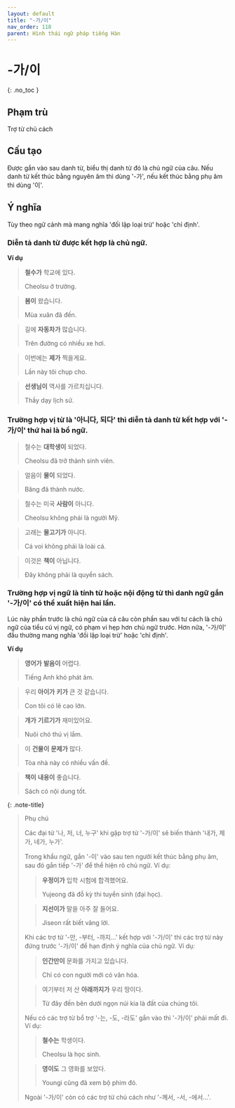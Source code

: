 ```yaml
---
layout: default
title: "-가/이"
nav_order: 118
parent: Hình thái ngữ pháp tiếng Hàn
---
```


# -가/이
{: .no_toc }

## Phạm trù

Trợ từ chủ cách

## Cấu tạo

Được gắn vào sau danh từ, biểu thị danh từ đó là chủ ngữ của câu. Nếu danh từ kết thúc bằng nguyên âm thì dùng '-가', nếu kết thúc bằng phụ âm thì dùng '이'.

## Ý nghĩa

Tùy theo ngữ cảnh mà mang nghĩa 'đối lập loại trừ' hoặc 'chỉ định'.

### Diễn tả danh từ được kết hợp là chủ ngữ.

**Ví dụ**

> **철수가** 학교에 있다.
>
> Cheolsu ở trường.

> **봄이** 왔습니다.
>
> Mùa xuân đã đến.

> 길에 **자동차가** 많습니다.
>
> Trên đường có nhiều xe hơi.

> 이번에는 **제가** 찍을게요.
>
> Lần này tôi chụp cho.

> **선생님이** 역사를 가르치십니다.
>
> Thầy dạy lịch sử.

### Trường hợp vị từ là '아니다, 되다' thì diễn tả danh từ kết hợp với '-가/이' thứ hai là bổ ngữ.

> 철수는 **대학생이** 되었다.
>
> Cheolsu đã trở thành sinh viên.

> 얼음이 **물이** 되었다.
>
> Băng đã thành nước.

> 철수는 미국 **사람이** 아니다.
>
> Cheolsu không phải là người Mỹ.

> 고래는 **물고기가** 아니다.
>
> Cá voi không phải là loài cá.

> 이것은 **책이** 아닙니다.
>
> Đây không phải là quyển sách.

### Trường hợp vị ngữ là tính từ hoặc nội động từ thì danh ngữ gắn '-가/이' có thể xuất hiện hai lần.

Lúc này phần trước là chủ ngữ của cả câu còn phần sau với tư cách là chủ ngữ của tiểu cú vị ngữ, có phạm vi hẹp hơn chủ ngữ trước. Hơn nữa, '-가/이' đầu thường mang nghĩa 'đối lập loại trừ' hoặc 'chỉ định'.

**Ví dụ**

> **영어가** **발음이** 어렵다.
>
> Tiếng Anh khó phát âm.

> 우리 **아이가** **키가** 큰 것 같습니다.
>
> Con tôi có lẽ cao lớn.

> **개가** **기르기가** 재미있어요.
>
> Nuôi chó thú vị lắm.

> 이 **건물이** **문제가** 많다.
>
> Tòa nhà này có nhiều vấn đề.

> **책이** **내옹이** 좋습니다.
>
> Sách có nội dung tốt.

{: .note-title}
> Phụ chú
>
> Các đại từ '나, 저, 너, 누구' khi gặp trợ từ '-가/이' sẽ biến thành '내가, 제가, 네가, 누가'.
>
> Trong khẩu ngữ, gắn '-이' vào sau ten người kết thúc bằng phụ âm, sau đó gắn tiếp '-가' để thể hiện rõ chủ ngữ. Ví dụ:
>> **우정이가** 입학 시험에 합격했어요.
>>
>> Yujeong đã đỗ kỳ thi tuyển sinh (đại học).
>
>> **지선이가** 말을 아주 잘 들어요.
>>
>> Jiseon rất biết vâng lời.
>
> Khi các trợ từ '-만, -부터, -까지...' kết hợp với '-가/이' thì các trợ từ này đứng trước '-가/이' để hạn định ý nghĩa của chủ ngữ. Ví dụ:
>> **인간만이** 문화를 가지고 있습니다.
>>
>> Chỉ có con người mới có văn hóa.
>
>> 여기부터 저 산 **아래까지가** 우리 땅이다.
>>
>> Từ đây đến bên dưới ngọn núi kia là đất của chúng tôi.
>
> Nếu có các trợ từ bổ trợ '-는, -도, -라도' gắn vào thì '-가/이' phải mất đi. Ví dụ:
>> **철수는** 학생이다.
>>
>> Cheolsu là học sinh.
>
>> **영이도** 그 영화를 보았다.
>>
>> Youngi cũng đã xem bộ phim đó.
>
> Ngoài '-가/이' còn có các trợ từ chủ cách như '-께서, -서, -에서...'.